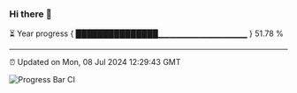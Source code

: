 ### Hi there 👋

⏳ Year progress { ███████████████▁▁▁▁▁▁▁▁▁▁▁▁▁▁▁ } 51.78 %

---

⏰ Updated on Mon, 08 Jul 2024 12:29:43 GMT

![Progress Bar CI](https://github.com/liununu/liununu/workflows/Progress%20Bar%20CI/badge.svg)
